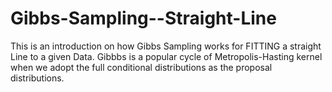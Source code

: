 # Gibbs-Sampling--Straight-Line
This is an introduction on how Gibbs Sampling works for FITTING a straight Line to a given Data. Gibbbs is a popular cycle of Metropolis-Hasting kernel when we adopt the full conditional distributions as the proposal distributions.  
